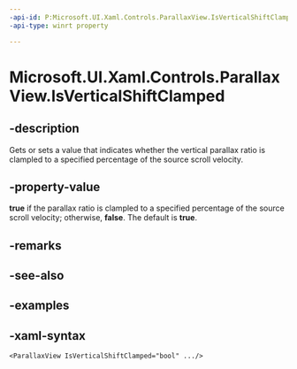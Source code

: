 ```yaml
---
-api-id: P:Microsoft.UI.Xaml.Controls.ParallaxView.IsVerticalShiftClamped
-api-type: winrt property

---
```

<!-- Property syntax.
public bool IsVerticalShiftClamped { get;  set; }
-->

# Microsoft.UI.Xaml.Controls.ParallaxView.IsVerticalShiftClamped


## -description

Gets or sets a value that indicates whether the vertical parallax ratio is clampled to a specified percentage of the source scroll velocity.


## -property-value

**true** if the parallax ratio is clampled to a specified percentage of the source scroll velocity; otherwise, **false**. The default is **true**.


## -remarks


## -see-also


## -examples


## -xaml-syntax

```xaml
<ParallaxView IsVerticalShiftClamped="bool" .../>
```



